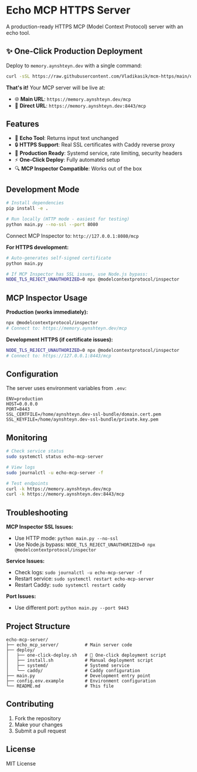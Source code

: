 # Echo MCP HTTPS Server

A production-ready HTTPS MCP (Model Context Protocol) server with an echo tool.

## ✨ One-Click Production Deployment

Deploy to `memory.aynshteyn.dev` with a single command:

```bash
curl -sSL https://raw.githubusercontent.com/Vladikasik/mcm-https/main/deploy/one-click-deploy.sh | sudo bash
```

**That's it!** Your MCP server will be live at:
- 🌐 **Main URL**: `https://memory.aynshteyn.dev/mcp`
- 🔗 **Direct URL**: `https://memory.aynshteyn.dev:8443/mcp`

## Features

- 🔧 **Echo Tool**: Returns input text unchanged
- 🔒 **HTTPS Support**: Real SSL certificates with Caddy reverse proxy
- 🚀 **Production Ready**: Systemd service, rate limiting, security headers
- ⚡ **One-Click Deploy**: Fully automated setup
- 🔍 **MCP Inspector Compatible**: Works out of the box

## Development Mode

```bash
# Install dependencies
pip install -e .

# Run locally (HTTP mode - easiest for testing)
python main.py --no-ssl --port 8080
```

Connect MCP Inspector to: `http://127.0.0.1:8080/mcp`

**For HTTPS development:**
```bash
# Auto-generates self-signed certificate
python main.py

# If MCP Inspector has SSL issues, use Node.js bypass:
NODE_TLS_REJECT_UNAUTHORIZED=0 npx @modelcontextprotocol/inspector
```

## MCP Inspector Usage

**Production (works immediately):**
```bash
npx @modelcontextprotocol/inspector
# Connect to: https://memory.aynshteyn.dev/mcp
```

**Development HTTPS (if certificate issues):**
```bash
NODE_TLS_REJECT_UNAUTHORIZED=0 npx @modelcontextprotocol/inspector
# Connect to: https://127.0.0.1:8443/mcp
```

## Configuration

The server uses environment variables from `.env`:

```env
ENV=production
HOST=0.0.0.0
PORT=8443
SSL_CERTFILE=/home/aynshteyn.dev-ssl-bundle/domain.cert.pem
SSL_KEYFILE=/home/aynshteyn.dev-ssl-bundle/private.key.pem
```

## Monitoring

```bash
# Check service status
sudo systemctl status echo-mcp-server

# View logs
sudo journalctl -u echo-mcp-server -f

# Test endpoints
curl -k https://memory.aynshteyn.dev/mcp
curl -k https://memory.aynshteyn.dev:8443/mcp
```

## Troubleshooting

**MCP Inspector SSL Issues:**
- Use HTTP mode: `python main.py --no-ssl`
- Use Node.js bypass: `NODE_TLS_REJECT_UNAUTHORIZED=0 npx @modelcontextprotocol/inspector`

**Service Issues:**
- Check logs: `sudo journalctl -u echo-mcp-server -f`
- Restart service: `sudo systemctl restart echo-mcp-server`
- Restart Caddy: `sudo systemctl restart caddy`

**Port Issues:**
- Use different port: `python main.py --port 9443`

## Project Structure

```
echo-mcp-server/
├── echo_mcp_server/          # Main server code
├── deploy/
│   ├── one-click-deploy.sh   # 🚀 One-click deployment script
│   ├── install.sh            # Manual deployment script
│   ├── systemd/              # Systemd service
│   └── caddy/                # Caddy configuration
├── main.py                   # Development entry point
├── config.env.example        # Environment configuration
└── README.md                 # This file
```

## Contributing

1. Fork the repository
2. Make your changes
3. Submit a pull request

## License

MIT License 